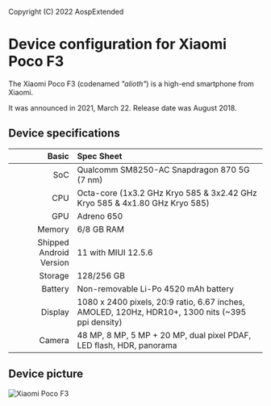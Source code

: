 Copyright (C) 2022 AospExtended

Device configuration for Xiaomi Poco F3
=========================================

The Xiaomi Poco F3 (codenamed _"alioth"_) is a high-end smartphone from Xiaomi.

It was announced in 2021, March 22. Release date was August 2018.

## Device specifications

Basic   | Spec Sheet
-------:|:-------------------------
SoC     | Qualcomm SM8250-AC Snapdragon 870 5G (7 nm)
CPU     | Octa-core (1x3.2 GHz Kryo 585 & 3x2.42 GHz Kryo 585 & 4x1.80 GHz Kryo 585)
GPU     | Adreno 650
Memory  | 6/8 GB RAM
Shipped Android Version | 11 with MIUI 12.5.6
Storage | 128/256 GB
Battery | Non-removable Li-Po 4520 mAh battery
Display | 1080 x 2400 pixels, 20:9 ratio, 6.67 inches, AMOLED, 120Hz, HDR10+, 1300 nits (~395 ppi density)
Camera  | 48 MP, 8 MP, 5 MP + 20 MP, dual pixel PDAF, LED flash, HDR, panorama

## Device picture

![Xiaomi Poco F3](https://fdn2.gsmarena.com/vv/pics/xiaomi/xiaomi-poco-f3-1.jpg)